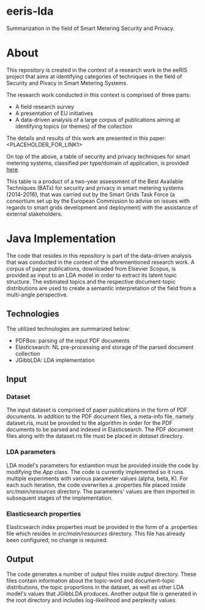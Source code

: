 # eeris-lda
Summarization in the field of Smart Metering Security and Privacy.

# About
This repository is created in the context of a research work in the eeRIS project that aims at identifying categories of techniques in the field of Security and Pivacy in Smart Metering Systems.

The research work conducted in this context is comprised of three parts:
- A field research survey
- A presentation of EU initiatives
- A data-driven analysis of a large corpus of publications aiming at identifying topics (or themes) of the collection

The details and results of this work are presented in this paper:
<PLACEHOLDER_FOR_LINK1>

On top of the above, a table of security and privacy techniques for smart metering systems, classified per type/domain of application, is provided [here](https://github.com/AuthEceSoftEng/eeris-lda/blob/master/BAT_EU_TABLE.md).

This table is a product of a two-year assessment of the Best Available Techniques (BATs) for security and privacy in smart metering systems (2014-2016), that was carried out by the Smart Grids Task Force (a consortium set up by the European Commission to advise on issues with regards to smart grids development and deployment) with the assistance of external stakeholders.

# Java Implementation
The code that resides in this repository is part of the data-driven analysis that was conducted in the context of the aforementioned research work. A corpus of paper publications, downloaded from Elsevier Scopus, is provided as input to an LDA model in order to extract its latent topic structure. The estimated topics and the respective document-topic distributions are used to create a semantic interpretation of the field from a multi-angle perspective.

## Technologies
The utilized technologies are summarized below:
- PDFBox: parsing of the input PDF documents
- Elasticsearch: NL pre-processing and storage of the parsed document collection
- JGibbLDA: LDA implementation

## Input

### Dataset
The input dataset is comprised of paper publications in the form of PDF documents. In addition to the PDF document files, a meta-info file, namely dataset.ris, must be provided to the algorithm in order for the PDF documents to be parsed and indexed in Elasticsearch. The PDF document files along with the dataset.ris file must be placed in *dataset* directory.

### LDA parameters
LDA model's parameters for estiamtion must be provided inside the code by modifying the *App* class. The code is currently implemented so it runs multiple experiments with various parameter values (alpha, beta, K). For each such iteration, the code overwrites a .properties file placed inside *src/main/resources* directory. The parameters' values are then imported in subsequent stages of the implementation.

### Elasticsearch properties
Elasticsearch index properties must be provided in the form of a .properties file which resides in *src/main/resources* directory. This file has already been configured; no change is required.

## Output
The code generates a number of output files inside *output* directory. These files contain information about the topic-word and document-topic distributions, the topic proportions in the dataset, as well as other LDA model's values that JGibbLDA produces. Another output file is generated in the root directory and includes log-likelihood and perplexity values.
